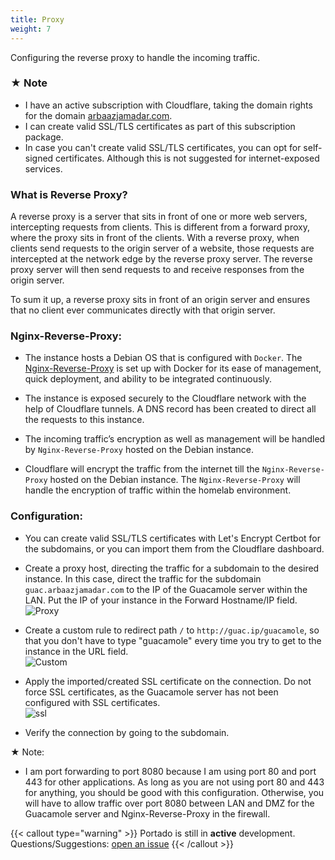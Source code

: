 ```yaml
---
title: Proxy
weight: 7
---
```


Configuring the reverse proxy to handle the incoming traffic.

### &#9733; Note
- I have an active subscription with Cloudflare, taking the domain rights for the domain [arbaazjamadar.com](https://arbaazjamadar.com).  
- I can create valid SSL/TLS certificates as part of this subscription package.  
- In case you can't create valid SSL/TLS certificates, you can opt for self-signed certificates. Although this is not suggested for internet-exposed services.

### What is Reverse Proxy?

A reverse proxy is a server that sits in front of one or more web servers, intercepting requests from clients. This is different from a forward proxy, where the proxy sits in front of the clients. With a reverse proxy, when clients send requests to the origin server of a website, those requests are intercepted at the network edge by the reverse proxy server. The reverse proxy server will then send requests to and receive responses from the origin server.

To sum it up, a reverse proxy sits in front of an origin server and ensures that no client ever communicates directly with that origin server.

### Nginx-Reverse-Proxy:

- The instance hosts a Debian OS that is configured with `Docker`. The [Nginx-Reverse-Proxy](https://nginxproxymanager.com/setup/#using-mysql-mariadb-database) is set up with Docker for its ease of management, quick deployment, and ability to be integrated continuously.

- The instance is exposed securely to the Cloudflare network with the help of Cloudflare tunnels. A DNS record has been created to direct all the requests to this instance.

- The incoming traffic’s encryption as well as management will be handled by `Nginx-Reverse-Proxy` hosted on the Debian instance.

- Cloudflare will encrypt the traffic from the internet till the `Nginx-Reverse-Proxy` hosted on the Debian instance. The `Nginx-Reverse-Proxy` will handle the encryption of traffic within the homelab environment.

### Configuration:

- You can create valid SSL/TLS certificates with Let's Encrypt Certbot for the subdomains, or you can import them from the Cloudflare dashboard.

- Create a proxy host, directing the traffic for a subdomain to the desired instance. In this case, direct the traffic for the subdomain `guac.arbaazjamadar.com` to the IP of the Guacamole server within the LAN. Put the IP of your instance in the Forward Hostname/IP field.  
  ![Proxy](/proxy/proxy.png)

- Create a custom rule to redirect path `/` to `http://guac.ip/guacamole`, so that you don't have to type "guacamole" every time you try to get to the instance in the URL field.  
  ![Custom](/proxy/custom.png)

- Apply the imported/created SSL certificate on the connection. Do not force SSL certificates, as the Guacamole server has not been configured with SSL certificates.  
  ![ssl](/proxy/ssl.png)

- Verify the connection by going to the subdomain.

&#9733; Note:

- I am port forwarding to port 8080 because I am using port 80 and port 443 for other applications. As long as you are not using port 80 and 443 for anything, you should be good with this configuration. Otherwise, you will have to allow traffic over port 8080 between LAN and DMZ for the Guacamole server and Nginx-Reverse-Proxy in the firewall.

{{< callout type="warning" >}}
  Portado is still in **active** development. Questions/Suggestions: [open an issue](https://github.com/arbaaz29/Portado/issues)
{{< /callout >}}
